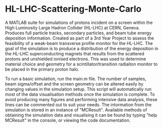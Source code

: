 # HL-LHC-Scattering-Monte-Carlo
A MATLAB suite for simulations of protons incident on a screen within the High Luminosity Large Hadron Collider (HL-LHC) at CERN, Geneva. Produces full particle tracks, secondary particles, and beam tube energy deposition information. Created as part of a 3rd Year Project to assess the feasibility of a weak-beam transverse profile monitor for the HL-LHC. The goal of the simulation is to produce a distribution of the energy deposition in the HL-LHC superconducting magnets that results from the scattered protons and unshielded ionised electrons. This was used to determine material choice and geometry for a scintillator/transition radiaiton monitor to be placed in the primary proton halo.

To run a basic simulation, run the main.m file. The number of samples, beam sigma/offset and the screen geometry can be altered easily by changing values in the simulation setup. This script will automatically run most of the data visualisaiton methods once the simulation is complete. To avoid producing many figures and performing intensive data analysis, these lines can be commented out to suit your needs. The intormation from the simulation is stored in an instance of "MCResult". Available methods of obtaining the simulation data and visualising it can be found by typing "help MCResult" in the console, or viewing the code documentation.

